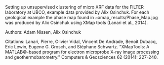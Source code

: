 Setting up unsupervised clustering of micro XRF data for the FiLTER laboratory at UBCO, example data provided by Alix Osinchuk. For each geological example the phase map found in ~xmap_results/Phase_Map.jpg was produced by Alix Osinchuk using XMap tools (Lanari et al., 2014).

Authors: Adam Nissen, Alix Osinchuk

Citations:
Lanari, Pierre, Olivier Vidal, Vincent De Andrade, Benoît Dubacq, Eric Lewin, Eugene G. Grosch, and Stéphane Schwartz. "XMapTools: A MATLAB©-based program for electron microprobe X-ray image processing and geothermobarometry." Computers & Geosciences 62 (2014): 227-240.

